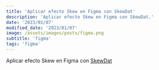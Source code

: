 ```yaml
---
title: 'Aplicar efecto Skew en Figma con SkewDat'
description: 'Aplicar efecto Skew en Figma con SkewDat.'
date: '2023/01/07'
modified_date: '2023/01/07'
image: /assets/images/posts/figma.png
subtitle: 'figma'
tags: 'figma'
---
```


Aplicar efecto Skew en Figma con [SkewDat](https://www.figma.com/community/plugin/741472919529947576/SkewDat)
